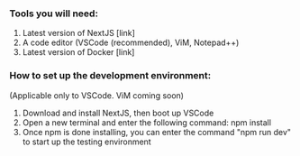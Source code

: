### Tools you will need:
1. Latest version of NextJS [link]
2. A code editor (VSCode (recommended), ViM, Notepad++)
3. Latest version of Docker [link]

### How to set up the development environment:
(Applicable only to VSCode. ViM coming soon)
1. Download and install NextJS, then boot up VSCode
2. Open a new terminal and enter the following command: npm install
3. Once npm is done installing, you can enter the command "npm run dev" to start up the testing environment



<!--stackedit_data:
eyJoaXN0b3J5IjpbLTUyNzY5NjYzM119
-->